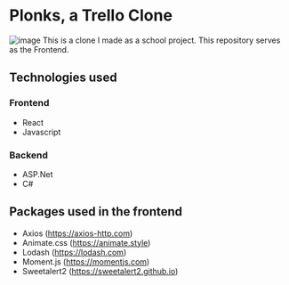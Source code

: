 # Plonks, a Trello Clone

![image](https://github.com/Joris63/Plonks-Trello-clone-Frontend/assets/56785615/f1c1f401-822a-45b5-a0ea-a6bc96b050b2)
This is a clone I made as a school project. This repository serves as the Frontend.

## Technologies used
### Frontend
- React
- Javascript

### Backend
- ASP.Net
- C#

## Packages used in the frontend
- Axios (https://axios-http.com)
- Animate.css (https://animate.style)
- Lodash (https://lodash.com)
- Moment.js (https://momentjs.com)
- Sweetalert2 (https://sweetalert2.github.io)
